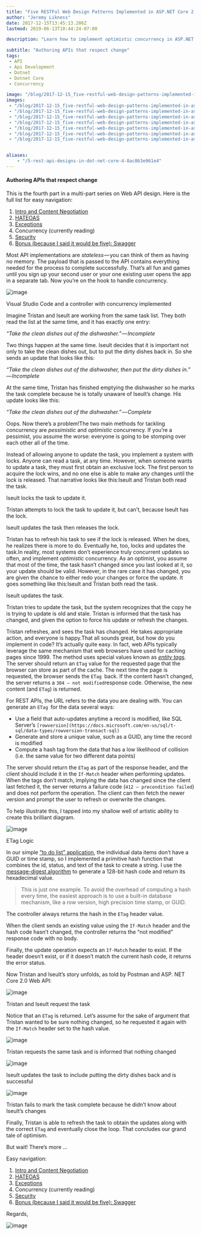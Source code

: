 ```yaml
---
title: "Five RESTFul Web Design Patterns Implemented in ASP.NET Core 2.0 Part 4: Optimistic Concurrency"
author: "Jeremy Likness"
date: 2017-12-15T13:45:13.206Z
lastmod: 2019-06-13T10:44:24-07:00

description: "Learn how to implement optimistic concurrency in ASP.NET Core apps by leveraging the concept of entity tags or ETags."

subtitle: "Authoring APIs that respect change"
tags:
 - API 
 - Api Development 
 - Dotnet 
 - Dotnet Core 
 - Concurrency 

image: "/blog/2017-12-15_five-restful-web-design-patterns-implemented-in-asp.net-core-2.0-part-4-optimistic-concurrency/images/1.png" 
images:
 - "/blog/2017-12-15_five-restful-web-design-patterns-implemented-in-asp.net-core-2.0-part-4-optimistic-concurrency/images/1.png" 
 - "/blog/2017-12-15_five-restful-web-design-patterns-implemented-in-asp.net-core-2.0-part-4-optimistic-concurrency/images/2.png" 
 - "/blog/2017-12-15_five-restful-web-design-patterns-implemented-in-asp.net-core-2.0-part-4-optimistic-concurrency/images/3.png" 
 - "/blog/2017-12-15_five-restful-web-design-patterns-implemented-in-asp.net-core-2.0-part-4-optimistic-concurrency/images/4.png" 
 - "/blog/2017-12-15_five-restful-web-design-patterns-implemented-in-asp.net-core-2.0-part-4-optimistic-concurrency/images/5.png" 
 - "/blog/2017-12-15_five-restful-web-design-patterns-implemented-in-asp.net-core-2.0-part-4-optimistic-concurrency/images/6.png" 
 - "/blog/2017-12-15_five-restful-web-design-patterns-implemented-in-asp.net-core-2.0-part-4-optimistic-concurrency/images/7.gif" 


aliases:
    - "/5-rest-api-designs-in-dot-net-core-4-8ac863e961e4"
---
```


#### Authoring APIs that respect change

This is the fourth part in a multi-part series on Web API design. Here is the full list for easy navigation:

1.  [Intro and Content Negotiation](https://blog.jeremylikness.com/5-rest-api-designs-in-dot-net-core-1-29a8527e999c)
2.  [HATEOAS](https://blog.jeremylikness.com/5-rest-api-designs-in-dot-net-core-2-ad2f204c2d11)
3.  [Exceptions](https://blog.jeremylikness.com/5-rest-api-designs-in-dot-net-core-3-91ebff38393d)
4.  Concurrency (currently reading)
5.  [Security](https://blog.jeremylikness.com/5-rest-api-designs-in-dot-net-core-5-3ee2cf16713e)
6.  [Bonus (because I said it would be five): Swagger](https://blog.jeremylikness.com/5-rest-api-designs-in-dot-net-core-6-9e87cf562241)

Most API implementations are _stateless_ — you can think of them as having no memory. The payload that is passed to the API contains everything needed for the process to complete successfully. That’s all fun and games until you sign up your second user or your one existing user opens the app in a separate tab. Now you’re on the hook to handle concurrency.




![image](/blog/2017-12-15_five-restful-web-design-patterns-implemented-in-asp.net-core-2.0-part-4-optimistic-concurrency/images/1.png)

Visual Studio Code and a controller with concurrency implemented

Imagine Tristan and Iseult are working from the same task list. They both read the list at the same time, and it has exactly one entry:

_“Take the clean dishes out of the dishwasher.” — Incomplete_

Two things happen at the same time. Iseult decides that it is important not only to take the clean dishes out, but to put the dirty dishes back in. So she sends an update that looks like this:

_“Take the clean dishes out of the dishwasher, then put the dirty dishes in.” — Incomplete_

At the same time, Tristan has finished emptying the dishwasher so he marks the task complete because he is totally unaware of Iseult’s change. His update looks like this:

_“Take the clean dishes out of the dishwasher.” — Complete_

Oops. Now there’s a problem!The two main methods for tackling concurrency are _pessimistic_ and _optimistic_ concurrency. If you’re a pessimist, you assume the worse: everyone is going to be stomping over each other all of the time.

Instead of allowing anyone to update the task, you implement a system with locks. Anyone can read a task, at any time. However, when someone wants to update a task, they must first obtain an exclusive lock. The first person to acquire the lock wins, and no one else is able to make any changes until the lock is released. That narrative looks like this:Iseult and Tristan both read the task.

Iseult locks the task to update it.

Tristan attempts to lock the task to update it, but can’t, because Iseult has the lock.

Iseult updates the task then releases the lock.

Tristan has to refresh his task to see if the lock is released. When he does, he realizes there is more to do. Eventually he, too, locks and updates the task.In reality, most systems don’t experience truly concurrent updates so often, and implement _optimistic_ concurrency. As an optimist, you assume that most of the time, the task hasn’t changed since you last looked at it, so your update should be valid. However, in the rare case it has changed, you are given the chance to either redo your changes or force the update. It goes something like this:Iseult and Tristan both read the task.

Iseult updates the task.

Tristan tries to update the task, but the system recognizes that the copy he is trying to update is old and stale. Tristan is informed that the task has changed, and given the option to force his update or refresh the changes.

Tristan refreshes, and sees the task has changed. He takes appropriate action, and everyone is happy.That all sounds great, but how do you implement in code? It’s actually quite easy. In fact, web APIs typically leverage the same mechanism that web browsers have used for caching pages since 1999. The method uses special values known as [_entity tags_](https://tools.ietf.org/html/rfc7232#section-2.3). The server should return an `ETag` value for the requested page that the browser can store as part of the cache. The next time the page is requested, the browser sends the `ETag `back. If the content hasn’t changed, the server returns a `304 — not modified`response code. Otherwise, the new content (and `ETag`) is returned.

For REST APIs, the URL refers to the data you are dealing with. You can generate an `ETag `for the data several ways:

*   Use a field that auto-updates anytime a record is modified, like SQL Server’s `[rowversion](https://docs.microsoft.com/en-us/sql/t-sql/data-types/rowversion-transact-sql)`
*   Generate and store a unique value, such as a GUID, any time the record is modified
*   Compute a hash tag from the data that has a low likelihood of collision (i.e. the same value for two different data points)

The server should return the `ETag` as part of the response header, and the client should include it in the `If-Match` header when performing updates. When the tags don’t match, implying the data has changed since the client last fetched it, the server returns a failure code (`412 — precondition failed`) and does not perform the operation. The client can then fetch the newer version and prompt the user to refresh or overwrite the changes.

To help illustrate this, I tapped into my shallow well of artistic ability to create this brilliant diagram.




![image](/blog/2017-12-15_five-restful-web-design-patterns-implemented-in-asp.net-core-2.0-part-4-optimistic-concurrency/images/2.png)

ETag Logic



In our simple [“to do list” application](https://github.com/JeremyLikness/PASS-2017/tree/master/05-REST-Advanced/Slide6-TodoApi-ETag), the individual data items don’t have a GUID or time stamp, so I implemented a primitive hash function that combines the id, status, and text of the task to create a string. I use the [message-digest algorithm](https://en.wikipedia.org/wiki/MD5) to generate a 128-bit hash code and return its hexadecimal value.
> This is just one example. To avoid the overhead of computing a hash every time, the easiest approach is to use a built-in database mechanism, like a row version, high precision time stamp, or GUID.



The controller always returns the hash in the `ETag` header value.




When the client sends an existing value using the `If-Match` header and the hash code hasn’t changed, the controller returns the “not modified” response code with no body.




Finally, the update operation expects an `If-Match` header to exist. If the header doesn’t exist, or if it doesn’t match the current hash code, it returns the error status.




Now Tristan and Iseult’s story unfolds, as told by Postman and ASP. NET Core 2.0 Web API:



![image](/blog/2017-12-15_five-restful-web-design-patterns-implemented-in-asp.net-core-2.0-part-4-optimistic-concurrency/images/3.png)

Tristan and Iseult request the task





Notice that an `ETag` is returned. Let’s assume for the sake of argument that Tristan wanted to be sure nothing changed, so he requested it again with the `If-Match` header set to the hash value.




![image](/blog/2017-12-15_five-restful-web-design-patterns-implemented-in-asp.net-core-2.0-part-4-optimistic-concurrency/images/4.png)

Tristan requests the same task and is informed that nothing changed





![image](/blog/2017-12-15_five-restful-web-design-patterns-implemented-in-asp.net-core-2.0-part-4-optimistic-concurrency/images/5.png)

Iseult updates the task to include putting the dirty dishes back and is successful





![image](/blog/2017-12-15_five-restful-web-design-patterns-implemented-in-asp.net-core-2.0-part-4-optimistic-concurrency/images/6.png)

Tristan fails to mark the task complete because he didn’t know about Iseult’s changes



Finally, Tristan is able to refresh the task to obtain the updates along with the correct `ETag` and eventually close the loop. That concludes our grand tale of optimism.

But wait! There’s more …

Easy navigation:

1.  [Intro and Content Negotiation](https://blog.jeremylikness.com/5-rest-api-designs-in-dot-net-core-1-29a8527e999c)
2.  [HATEOAS](https://blog.jeremylikness.com/5-rest-api-designs-in-dot-net-core-2-ad2f204c2d11)
3.  [Exceptions](https://blog.jeremylikness.com/5-rest-api-designs-in-dot-net-core-3-91ebff38393d)
4.  Concurrency (currently reading)
5.  [Security](https://blog.jeremylikness.com/5-rest-api-designs-in-dot-net-core-5-3ee2cf16713e)
6.  [Bonus (because I said it would be five): Swagger](https://blog.jeremylikness.com/5-rest-api-designs-in-dot-net-core-6-9e87cf562241)

Regards,




![image](/blog/2017-12-15_five-restful-web-design-patterns-implemented-in-asp.net-core-2.0-part-4-optimistic-concurrency/images/7.gif)
